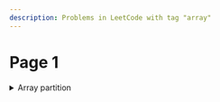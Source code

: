 ```yaml
---
description: Problems in LeetCode with tag "array"
---
```


# Page 1

<details>

<summary>Array partition</summary>



</details>
